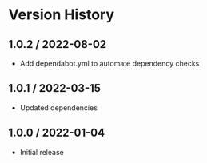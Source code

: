 # Version History

## 1.0.2 / 2022-08-02

- Add dependabot.yml to automate dependency checks

## 1.0.1 / 2022-03-15

- Updated dependencies

## 1.0.0 / 2022-01-04

- Initial release
